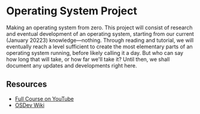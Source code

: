 # Operating System Project
Making an operating system from zero. This project will consist of research and eventual development of an operating system, starting from our current (January 20223) knowledge—nothing. Through reading and tutorial, we will eventually reach a level sufficient to create the most elementary parts of an operating system running, before likely calling it a day.
But who can say how long that will take, or how far we'll take it? Until then, we shall document any updates and developments right here.

## Resources
* [Full Course on YouTube](https://www.youtube.com/watch?v=mXw9ruZaxzQ)
* [OSDev Wiki](https://wiki.osdev.org/Expanded_Main_Page)
